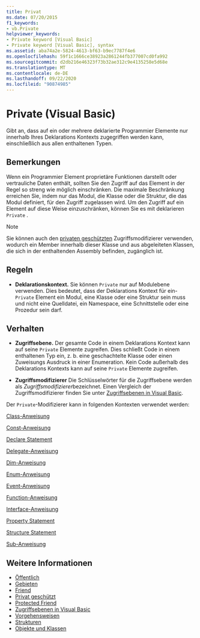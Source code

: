 ```yaml
---
title: Privat
ms.date: 07/20/2015
f1_keywords:
- vb.Private
helpviewer_keywords:
- Private keyword [Visual Basic]
- Private keyword [Visual Basic], syntax
ms.assetid: aba74a2e-5824-4613-bf63-b9ec7787f4e6
ms.openlocfilehash: 59f1c1666ce38923a2861244fb377007cd0fa992
ms.sourcegitcommit: d2db216e46323f73b32ae312c9e4135258e5d68e
ms.translationtype: MT
ms.contentlocale: de-DE
ms.lasthandoff: 09/22/2020
ms.locfileid: "90874985"
---
```

# <a name="private-visual-basic"></a>Private (Visual Basic)

Gibt an, dass auf ein oder mehrere deklarierte Programmier Elemente nur innerhalb Ihres Deklarations Kontexts zugegriffen werden kann, einschließlich aus allen enthaltenen Typen.  
  
## <a name="remarks"></a>Bemerkungen  

 Wenn ein Programmier Element proprietäre Funktionen darstellt oder vertrauliche Daten enthält, sollten Sie den Zugriff auf das Element in der Regel so streng wie möglich einschränken. Die maximale Beschränkung erreichen Sie, indem nur das Modul, die Klasse oder die Struktur, die das Modul definiert, für den Zugriff zugelassen wird. Um den Zugriff auf ein Element auf diese Weise einzuschränken, können Sie es mit deklarieren `Private` .  

> [!NOTE]
> Sie können auch den [privaten geschützten](private-protected.md) Zugriffsmodifizierer verwenden, wodurch ein Member innerhalb dieser Klasse und aus abgeleiteten Klassen, die sich in der enthaltenden Assembly befinden, zugänglich ist.

## <a name="rules"></a>Regeln  

- **Deklarationskontext.** Sie können `Private` nur auf Modulebene verwenden. Dies bedeutet, dass der Deklarations Kontext für ein- `Private` Element ein Modul, eine Klasse oder eine Struktur sein muss und nicht eine Quelldatei, ein Namespace, eine Schnittstelle oder eine Prozedur sein darf.  
  
## <a name="behavior"></a>Verhalten  
  
- **Zugriffsebene.** Der gesamte Code in einem Deklarations Kontext kann auf seine `Private` Elemente zugreifen. Dies schließt Code in einem enthaltenen Typ ein, z. b. eine geschachtelte Klasse oder einen Zuweisungs Ausdruck in einer Enumeration. Kein Code außerhalb des Deklarations Kontexts kann auf seine `Private` Elemente zugreifen.  
  
- **Zugriffsmodifizierer** Die Schlüsselwörter für die Zugriffsebene werden als *Zugriffsmodifizierer*bezeichnet. Einen Vergleich der Zugriffsmodifizierer finden Sie unter [Zugriffsebenen in Visual Basic](../../programming-guide/language-features/declared-elements/access-levels.md).  
  
 Der `Private`-Modifizierer kann in folgenden Kontexten verwendet werden:  
  
 [Class-Anweisung](../statements/class-statement.md)  
  
 [Const-Anweisung](../statements/const-statement.md)  
  
 [Declare Statement](../statements/declare-statement.md)  
  
 [Delegate-Anweisung](../statements/delegate-statement.md)  
  
 [Dim-Anweisung](../statements/dim-statement.md)  
  
 [Enum-Anweisung](../statements/enum-statement.md)  
  
 [Event-Anweisung](../statements/event-statement.md)  
  
 [Function-Anweisung](../statements/function-statement.md)  
  
 [Interface-Anweisung](../statements/interface-statement.md)  
  
 [Property Statement](../statements/property-statement.md)  
  
 [Structure Statement](../statements/structure-statement.md)  
  
 [Sub-Anweisung](../statements/sub-statement.md)  
  
## <a name="see-also"></a>Weitere Informationen

- [Öffentlich](public.md)
- [Gebieten](protected.md)
- [Friend](friend.md)
- [Privat geschützt](./private-protected.md)
- [Protected Friend](./protected-friend.md)
- [Zugriffsebenen in Visual Basic](../../programming-guide/language-features/declared-elements/access-levels.md)
- [Vorgehensweisen](../../programming-guide/language-features/procedures/index.md)
- [Strukturen](../../programming-guide/language-features/data-types/structures.md)
- [Objekte und Klassen](../../programming-guide/language-features/objects-and-classes/index.md)
